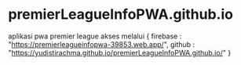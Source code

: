# premierLeagueInfoPWA.github.io
aplikasi pwa premier league
akses melalui
{
    firebase : "https://premierleagueinfopwa-39853.web.app/",
    github : "https://yudistirachma.github.io/premierLeagueInfoPWA.github.io/"
}
